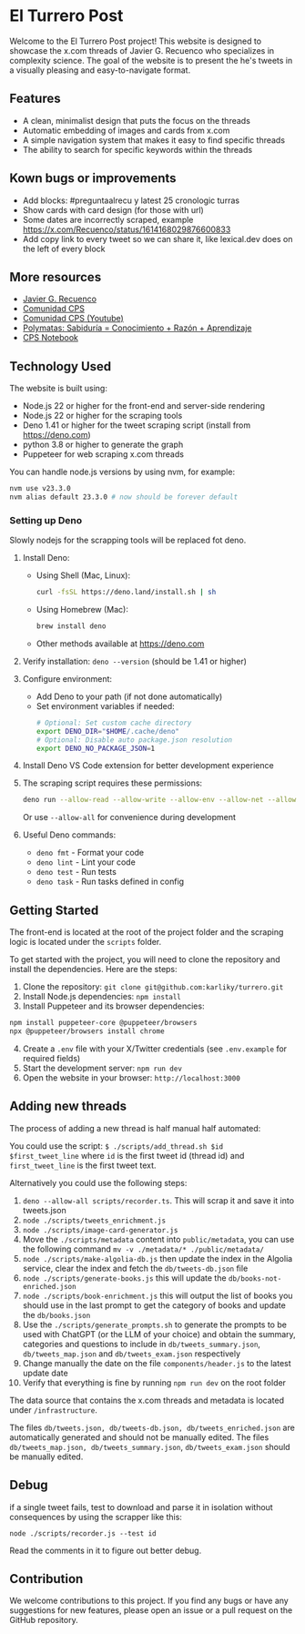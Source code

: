 # El Turrero Post

Welcome to the El Turrero Post project! This website is designed to showcase the
x.com threads of Javier G. Recuenco who specializes in complexity science. The
goal of the website is to present the he's tweets in a visually pleasing and
easy-to-navigate format.

## Features

- A clean, minimalist design that puts the focus on the threads
- Automatic embedding of images and cards from x.com
- A simple navigation system that makes it easy to find specific threads
- The ability to search for specific keywords within the threads

## Kown bugs or improvements

- Add blocks: #preguntaalrecu y latest 25 cronologic turras
- Show cards with card design (for those with url)
- Some dates are incorrectly scraped, example
  https://x.com/Recuenco/status/1614168029876600833
- Add copy link to every tweet so we can share it, like lexical.dev does on the
  left of every block

## More resources

- [Javier G. Recuenco](https://x.com/Recuenco)
- [Comunidad CPS](https://x.com/CPSComunidad)
- [Comunidad CPS (Youtube)](https://youtube.com/@cpsspain)
- [Polymatas: Sabiduría = Conocimiento + Razón + Aprendizaje](https://www.polymatas.com/)
- [CPS Notebook](https://cps.tonidorta.com)

## Technology Used

The website is built using:

- Node.js 22 or higher for the front-end and server-side rendering
- Node.js 22 or higher for the scraping tools
- Deno 1.41 or higher for the tweet scraping script (install from
  https://deno.com)
- python 3.8 or higher to generate the graph
- Puppeteer for web scraping x.com threads

You can handle node.js versions by using nvm, for example:

```bash
nvm use v23.3.0
nvm alias default 23.3.0 # now should be forever default
```

### Setting up Deno

Slowly nodejs for the scrapping tools will be replaced fot deno.

1. Install Deno:
   - Using Shell (Mac, Linux):
     ```bash
     curl -fsSL https://deno.land/install.sh | sh
     ```
   - Using Homebrew (Mac):
     ```bash
     brew install deno
     ```
   - Other methods available at https://deno.com

2. Verify installation: `deno --version` (should be 1.41 or higher)

3. Configure environment:
   - Add Deno to your path (if not done automatically)
   - Set environment variables if needed:
     ```bash
     # Optional: Set custom cache directory
     export DENO_DIR="$HOME/.cache/deno"
     # Optional: Disable auto package.json resolution
     export DENO_NO_PACKAGE_JSON=1
     ```

4. Install Deno VS Code extension for better development experience

5. The scraping script requires these permissions:
   ```bash
   deno run --allow-read --allow-write --allow-env --allow-net --allow-sys --allow-run scripts/recorder.ts
   ```
   Or use `--allow-all` for convenience during development

6. Useful Deno commands:
   - `deno fmt` - Format your code
   - `deno lint` - Lint your code
   - `deno test` - Run tests
   - `deno task` - Run tasks defined in config

## Getting Started

The front-end is located at the root of the project folder and the scraping
logic is located under the `scripts` folder.

To get started with the project, you will need to clone the repository and
install the dependencies. Here are the steps:

1. Clone the repository: `git clone git@github.com:karliky/turrero.git`
2. Install Node.js dependencies: `npm install`
3. Install Puppeteer and its browser dependencies:

```bash
npm install puppeteer-core @puppeteer/browsers
npx @puppeteer/browsers install chrome
```

4. Create a `.env` file with your X/Twitter credentials (see `.env.example` for
   required fields)
5. Start the development server: `npm run dev`
6. Open the website in your browser: `http://localhost:3000`

## Adding new threads

The process of adding a new thread is half manual half automated:

You could use the script: `$ ./scripts/add_thread.sh $id $first_tweet_line`
where `id` is the first tweet id (thread id) and `first_tweet_line` is the first
tweet text.

Alternatively you could use the following steps:

1. `deno --allow-all scripts/recorder.ts`. This will scrap it and save it into
   tweets.json
2. `node ./scripts/tweets_enrichment.js`
3. `node ./scripts/image-card-generator.js`
4. Move the `./scripts/metadata` content into `public/metadata`, you can use the
   following command `mv -v ./metadata/* ./public/metadata/`
5. `node ./scripts/make-algolia-db.js` then update the index in the Algolia
   service, clear the index and fetch the `db/tweets-db.json` file
6. `node ./scripts/generate-books.js` this will update the
   `db/books-not-enriched.json`
7. `node ./scripts/book-enrichment.js` this will output the list of books you
   should use in the last prompt to get the category of books and update the
   `db/books.json`
8. Use the `./scripts/generate_prompts.sh` to generate the prompts to be used
   with ChatGPT (or the LLM of your choice) and obtain the summary, categories
   and questions to include in `db/tweets_summary.json`, `db/tweets_map.json`
   and `db/tweets_exam.json` respectively
9. Change manually the date on the file `components/header.js` to the latest
   update date
10. Verify that everything is fine by running `npm run dev` on the root folder

The data source that contains the x.com threads and metadata is located under
`/infrastructure`.

The files `db/tweets.json, db/tweets-db.json, db/tweets_enriched.json` are
automatically generated and should not be manually edited. The files
`db/tweets_map.json, db/tweets_summary.json`, `db/tweets_exam.json` should be
manually edited.

## Debug

if a single tweet fails, test to download and parse it in isolation without
consequences by using the scrapper like this:

`node ./scripts/recorder.js --test id`

Read the comments in it to figure out better debug.

## Contribution

We welcome contributions to this project. If you find any bugs or have any
suggestions for new features, please open an issue or a pull request on the
GitHub repository.
